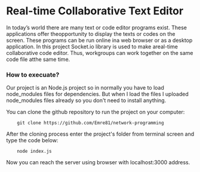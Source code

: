 # Real-time Collaborative Text Editor

In today’s world there are many text or code editor programs exist. These applications offer theopportunity to display the texts or codes on the screen. These programs can be run online ina web browser or as a desktop application.  In this project Socket.io library is used to make areal-time collaborative code editor. Thus, workgroups can work together on the same code file atthe same time.

### How to execuate?
Our project is an Node.js project so in normally you have to load node_modules files for dependencies. But when I load the files I uploaded node_modules files already so you don't need to install anything.

You can clone the github repository to run the project on your computer:
 
        git clone https://github.com/Emre81/network-programming
        
After the cloning process enter the project's folder from terminal screen and type the code below:
  
        node index.js
        
Now you can reach the server using browser with localhost:3000 address.    

